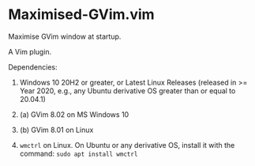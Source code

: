 # Maximised-GVim.vim
Maximise GVim window at startup.

A Vim plugin.

Dependencies:

1. Windows 10 20H2 or greater, or Latest Linux Releases (released in >= Year 2020, e.g., any Ubuntu derivative OS greater than or equal to 20.04.1)

2. (a) GVim 8.02 on MS Windows 10

2. (b) GVim 8.01 on Linux

3. `wmctrl` on Linux. On Ubuntu or any derivative OS, install it with the command: `sudo apt install wmctrl`

